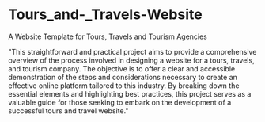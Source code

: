 # Tours_and-_Travels-Website
A Website Template for Tours, Travels and Tourism Agencies

"This straightforward and practical project aims to provide a comprehensive overview of the process involved in designing a website for a tours, travels, and tourism company. The objective is to offer a clear and accessible demonstration of the steps and considerations necessary to create an effective online platform tailored to this industry. By breaking down the essential elements and highlighting best practices, this project serves as a valuable guide for those seeking to embark on the development of a successful tours and travel website."
